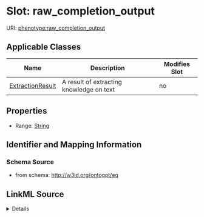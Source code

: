 

# Slot: raw_completion_output

URI: [phenotype:raw_completion_output](http://w3id.org/ontogpt/phenotype/raw_completion_output)



<!-- no inheritance hierarchy -->





## Applicable Classes

| Name | Description | Modifies Slot |
| --- | --- | --- |
| [ExtractionResult](ExtractionResult.md) | A result of extracting knowledge on text |  no  |







## Properties

* Range: [String](String.md)





## Identifier and Mapping Information







### Schema Source


* from schema: http://w3id.org/ontogpt/eq




## LinkML Source

<details>
```yaml
name: raw_completion_output
from_schema: http://w3id.org/ontogpt/eq
rank: 1000
alias: raw_completion_output
owner: ExtractionResult
domain_of:
- ExtractionResult
range: string

```
</details>